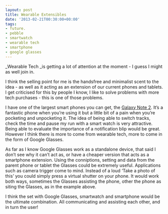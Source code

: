 ```yaml
---
layout: post
title: Wearable Extensibles
date: '2013-02-21T00:30:00+00:00'
tags:
- future.
- pebble
- smartwatch
- wearable tech
- smartphone
- google glasses
---
```

_Wearable Tech _is getting a lot of attention at the moment - I guess I might as well join in.

I think the selling point for me is the handsfree and minimalist scent to the idea - as well as it acting as an extension of our current phones and tablets. I get criticised for this by people I know, I like to solve problems with more tech purchases - this is one of those problems. 

I have one of the largest smart phones you can get, the [Galaxy Note 2](http://bit.ly/15q7Khx). It’s a fantastic phone when you’re using it but a little bit of a pain when you’re pocketing and unpocketing it. The idea of being able to switch tracks, check the time and pause my run with a smart watch is very attractive. Being able to evaluate the importance of a notification blip would be great. However I think there is more to come from wearable tech, more to come in the form of Google Glasses.

As far as I know Google Glasses work as a standalone device, that said I don’t see why it can’t act as, or have a cheaper version that acts as a smartphone extension. Using the conniptions, setting and data from the parent phone or tablet the Glasses could be extremely useful. Applications such as camera trigger come to mind. Instead of a loud ‘Take a photo of this’ you could simply press a virtual shutter on your phone. It would work both ways, sometimes the Glasses assisting the phone, other the phone as siting the Glasses, as in the example above.

I think the set with Google Glasses, smartwatch and smartphone would be the ultimate combination. All communicating and assisting each other, and in turn the user!
